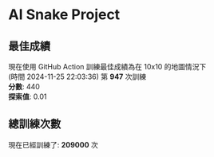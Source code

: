 
# AI Snake Project

## **最佳成績**
現在使用 GitHub Action 訓練最佳成績為在 10x10 的地圖情況下  
(時間 2024-11-25 22:03:36) 第 **947** 次訓練  
**分數**: 440  
**探索值**: 0.01

## 總訓練次數
現在已經訓練了: **209000** 次
